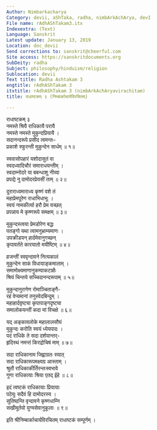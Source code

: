 ```yaml
---
Author: Nimbarkacharya
Category: devii, aShTaka, radha, nimbArkAchArya, devI
File name: rAdhAShTakam3.itx
Indexextra: (Text)
Language: Sanskrit
Latest update: January 13, 2019
Location: doc_devii
Send corrections to: sanskrit@cheerful.com
Site access: https://sanskritdocuments.org
SubDeity: radha
Subject: philosophy/hinduism/religion
Sublocation: devii
Text title: Radha Ashtakam 3
engtitle: rAdhAShTakam 3
itxtitle: rAdhAShTakam 3 (nimbArkAchAryavirachitam)
title: राधाष्टकम् ३ (निम्बार्काचार्यविरचितम्)

---
```

  
 राधाष्टकम् ३   
नमस्ते श्रियै राधिकायै परायै  
     नमस्ते नमस्ते मुकुन्दप्रियायै ।  
सदानन्दरूपे प्रसीद त्वमन्तः-  
     प्रकाशे स्फुरन्ती मुकुन्देन सार्धम् ॥ १॥  
  
स्ववासोपहारं यशोदासुतं वा  
     स्वदध्यादिचौरं समाराधयन्तीम् ।  
स्वदाम्नोदरे या बबन्धाशु नीव्या  
     प्रपद्ये नु दामोदरप्रेयसीं ताम् ॥ २॥  
  
दुराराध्यमाराध्य कृष्णं वशे तं  
     महाप्रेमपूरेण राधाभिधाभूः ।  
स्वयं नामकीर्त्या हरौ प्रेम यच्छत्  
     प्रपन्नाय मे कृष्णरूपे समक्षम् ॥ ३॥  
  
मुकुन्दस्त्वया प्रेमडोरेण बद्धः  
     पतङ्गो यथा त्वामनुभ्राम्यमाणः ।  
उपक्रीडयन् हार्दमेवानुगच्छन्  
     कृपावर्तते कारयातो मयीष्टिम् ॥ ४॥  
  
व्रजन्तीं स्ववृन्दावने नित्यकालं  
     मुकुन्देन साकं विधायाङ्कमालाम् ।  
समामोक्ष्यमाणानुकम्पाकटाक्षैः  
     श्रियं चिन्तये सच्चिदानन्दरूपाम् ॥ ५॥  
  
मुकुन्दानुरागेण रोमाञ्चिताङ्गै-  
     रहं वेप्यमानां तनुस्वेदबिन्दुम् ।  
महाहार्दवृष्ट्या कृपापाङ्गदृष्ट्या  
     समालोकयन्तीं कदा मां विचक्षे ॥ ६॥  
  
यद् अङ्कावलोके महालालसौघं  
     मुकुन्दः करोति स्वयं ध्येयपादः ।  
पदं राधिके ते सदा दर्शयान्तर्-  
     हृदिस्थं नमन्तं किरद्रोचिषं माम् ॥ ७॥  
  
सदा राधिकानाम जिह्वाग्रतः स्यात्  
     सदा राधिकारूपमक्ष्यग्र आस्ताम् ।  
श्रुतौ राधिकाकीर्तिरन्तःस्वभावे  
     गुणा राधिकायाः श्रिया एतद् ईहे ॥ ८॥  
  
इदं त्वष्टकं राधिकायाः प्रियायाः  
     पठेयुः सदैवं हि दामोदरस्य ।  
सुतिष्ठन्ति वृन्दावने कृष्णधाम्नि  
     सखीमूर्तयो युग्मसेवानुकूलाः ॥ ९॥  
  
इति श्रीनिम्बार्काचार्यविरचितम् राधाष्टकं सम्पूर्णम् ।  
  
  
